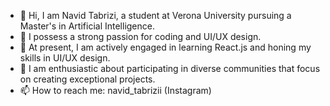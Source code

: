 - 👋 Hi, I am Navid Tabrizi, a student at Verona University pursuing a Master's in Artificial Intelligence. 
- 👀 I possess a strong passion for coding and UI/UX design.
- 🌱 At present, I am actively engaged in learning React.js and honing my skills in UI/UX design.
- 💞️ I am enthusiastic about participating in diverse communities that focus on creating exceptional projects.  
- 📫 How to reach me: navid_tabrizii (Instagram)

<!---
navidTabrizi90/navidTabrizi90 is a ✨ special ✨ repository because its `README.md` (this file) appears on your GitHub profile.
You can click the Preview link to take a look at your changes.
--->

